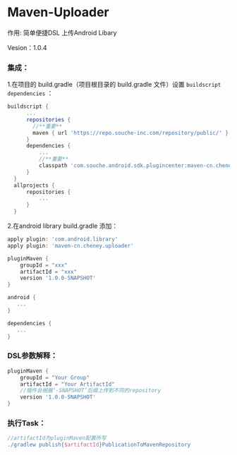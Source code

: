 # Maven-Uploader

作用: 简单便捷DSL 上传Android Libary 

Vesion：1.0.4

### 集成：
1.在项目的 build.gradle（项目根目录的 build.gradle 文件）设置 `buildscript dependencies` ：
```groovy
buildscript {
      ...
      repositories {
        //**重要**
        maven { url 'https://repo.souche-inc.com/repository/public/' }
      }
      dependencies {
          ...
          //**重要**
          classpath 'com.souche.android.sdk.plugincenter:maven-cn.cheney.uploader:latest.integration'
      }
  }
  allprojects {
      repositories {
          ...
      }
  }
```

2.在android library build.gradle 添加：

```groovy
apply plugin: 'com.android.library'
apply plugin: 'maven-cn.cheney.uploader'

pluginMaven {
    groupId = "xxx"
    artifactId = "xxx"
    version '1.0.0-SNAPSHOT'
}

android {
   ...
}

dependencies {
   ...
}

```

### DSL参数解释：
```groovy
pluginMaven {
    groupId = "Your Group"
    artifactId = "Your ArtifactId"
    //插件会根据‘-SNAPSHOT’后缀上传到不同的repository
    version '1.0.0-SNAPSHOT'
}
```
<a name="YWwdo"></a>
### 执行Task：
```groovy
//artifactId为pluginMaven配置所写
./gradlew publish{$artifactId}PublicationToMavenRepository
```

